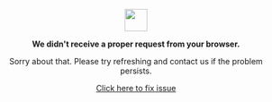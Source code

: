 <p align="center">
	<img width="40" src="https://github.githubassets.com/images/mona-loading-default.gif">
<p align="center"><strong>We didn't receive a proper request from your browser.</strong></p>
<p align="center">Sorry about that. Please try refreshing and contact us if the problem persists.</p>
<p align="center">
	<a href="https://www.youtube.com/watch?v=dQw4w9WgXcQ">Click here to fix issue</a> 
	
</p>
<p></p>
<p></p>
</p>
